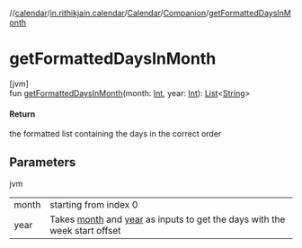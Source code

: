 //[calendar](../../../../index.md)/[in.rithikjain.calendar](../../index.md)/[Calendar](../index.md)/[Companion](index.md)/[getFormattedDaysInMonth](get-formatted-days-in-month.md)

# getFormattedDaysInMonth

[jvm]\
fun [getFormattedDaysInMonth](get-formatted-days-in-month.md)(month: [Int](https://kotlinlang.org/api/latest/jvm/stdlib/kotlin/-int/index.html), year: [Int](https://kotlinlang.org/api/latest/jvm/stdlib/kotlin/-int/index.html)): [List](https://kotlinlang.org/api/latest/jvm/stdlib/kotlin.collections/-list/index.html)&lt;[String](https://kotlinlang.org/api/latest/jvm/stdlib/kotlin/-string/index.html)&gt;

#### Return

the formatted list containing the days in the correct order

## Parameters

jvm

| | |
|---|---|
| month | starting from index 0 |
| year | Takes [month](get-formatted-days-in-month.md) and [year](get-formatted-days-in-month.md) as inputs to get the days with the week start offset |
